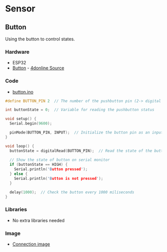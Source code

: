 # Sensor
## Button
Using the button to control states.

### Hardware
* ESP32
* [Button](docs/datasheet_button.pdf) - [4donline Source](https://4donline.ihs.com/images/VipMasterIC/IC/OMRN/OMRN-S-A0001309768/OMRN-S-A0001309768-1.pdf?hkey=52A5661711E402568146F3353EA87419)

### Code
* [button.ino](button.ino)
```cpp
#define BUTTON_PIN 2  // The number of the pushbutton pin (2-> digital pin)

int buttonState = 0;  // Variable for reading the pushbutton status

void setup() {
  Serial.begin(9600);

  pinMode(BUTTON_PIN, INPUT);  // Initialize the button pin as an input
}

void loop() {
  buttonState = digitalRead(BUTTON_PIN);  // Read the state of the button value
  
  // Show the state of button on serial monitor
  if (buttonState == HIGH) {
    Serial.println('Button pressed');
  } else {
    Serial.println('Button is not pressed');
  }

  delay(1000);  // Check the button every 1000 miliseconds
}
```

### Libraries
* No extra libraries needed

### Image
* [Connection image](docs/arduino_button.jpeg)
